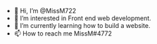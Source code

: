 - 👋 Hi, I’m @MissM722
- 👀 I’m interested in Front end web development.
- 🌱 I’m currently learning how to build a website.
- 📫 How to reach me MissM#4772

<!---
MissM722/MissM722 is a ✨ special ✨ repository because its `README.md` (this file) appears on your GitHub profile.
You can click the Preview link to take a look at your changes.
--->
